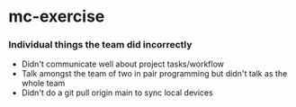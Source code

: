# mc-exercise

### Individual things the team did incorrectly 
* Didn't communicate well about project tasks/workflow 
* Talk amongst the team of two in pair programming but didn't talk as the whole team
* Didn't do a git pull origin main to sync local devices
